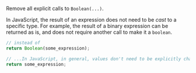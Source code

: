 Remove all explicit calls to `Boolean(...)`.

In JavaScript, the result of an expression does not need to be _cast_ to a specific type.
For example, the result of a binary expression can be returned as is, and does not require another call to make it a `boolean`.

```javascript
// instead of
return Boolean(some_expression);

// ...In JavaScript, in general, values don't need to be explicitly changed
return some_expression;
```
